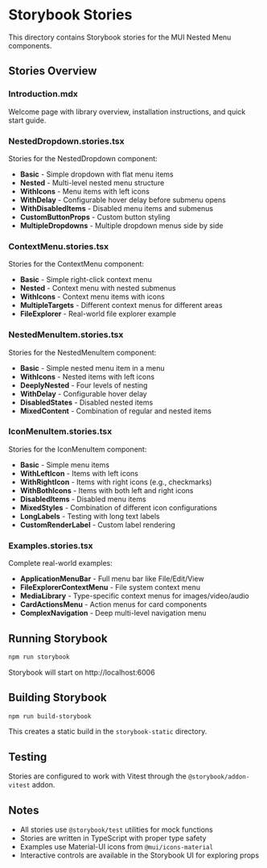 # Storybook Stories

This directory contains Storybook stories for the MUI Nested Menu components.

## Stories Overview

### Introduction.mdx
Welcome page with library overview, installation instructions, and quick start guide.

### NestedDropdown.stories.tsx
Stories for the NestedDropdown component:
- **Basic** - Simple dropdown with flat menu items
- **Nested** - Multi-level nested menu structure
- **WithIcons** - Menu items with left icons
- **WithDelay** - Configurable hover delay before submenu opens
- **WithDisabledItems** - Disabled menu items and submenus
- **CustomButtonProps** - Custom button styling
- **MultipleDropdowns** - Multiple dropdown menus side by side

### ContextMenu.stories.tsx
Stories for the ContextMenu component:
- **Basic** - Simple right-click context menu
- **Nested** - Context menu with nested submenus
- **WithIcons** - Context menu items with icons
- **MultipleTargets** - Different context menus for different areas
- **FileExplorer** - Real-world file explorer example

### NestedMenuItem.stories.tsx
Stories for the NestedMenuItem component:
- **Basic** - Simple nested menu item in a menu
- **WithIcons** - Nested items with left icons
- **DeeplyNested** - Four levels of nesting
- **WithDelay** - Configurable hover delay
- **DisabledStates** - Disabled nested items
- **MixedContent** - Combination of regular and nested items

### IconMenuItem.stories.tsx
Stories for the IconMenuItem component:
- **Basic** - Simple menu items
- **WithLeftIcon** - Items with left icons
- **WithRightIcon** - Items with right icons (e.g., checkmarks)
- **WithBothIcons** - Items with both left and right icons
- **DisabledItems** - Disabled menu items
- **MixedStyles** - Combination of different icon configurations
- **LongLabels** - Testing with long text labels
- **CustomRenderLabel** - Custom label rendering

### Examples.stories.tsx
Complete real-world examples:
- **ApplicationMenuBar** - Full menu bar like File/Edit/View
- **FileExplorerContextMenu** - File system context menu
- **MediaLibrary** - Type-specific context menus for images/video/audio
- **CardActionsMenu** - Action menus for card components
- **ComplexNavigation** - Deep multi-level navigation menu

## Running Storybook

```bash
npm run storybook
```

Storybook will start on http://localhost:6006

## Building Storybook

```bash
npm run build-storybook
```

This creates a static build in the `storybook-static` directory.

## Testing

Stories are configured to work with Vitest through the `@storybook/addon-vitest` addon.

## Notes

- All stories use `@storybook/test` utilities for mock functions
- Stories are written in TypeScript with proper type safety
- Examples use Material-UI icons from `@mui/icons-material`
- Interactive controls are available in the Storybook UI for exploring props

